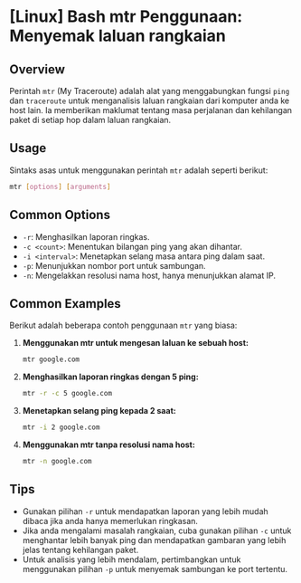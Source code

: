 # [Linux] Bash mtr Penggunaan: Menyemak laluan rangkaian

## Overview
Perintah `mtr` (My Traceroute) adalah alat yang menggabungkan fungsi `ping` dan `traceroute` untuk menganalisis laluan rangkaian dari komputer anda ke host lain. Ia memberikan maklumat tentang masa perjalanan dan kehilangan paket di setiap hop dalam laluan rangkaian.

## Usage
Sintaks asas untuk menggunakan perintah `mtr` adalah seperti berikut:

```bash
mtr [options] [arguments]
```

## Common Options
- `-r`: Menghasilkan laporan ringkas.
- `-c <count>`: Menentukan bilangan ping yang akan dihantar.
- `-i <interval>`: Menetapkan selang masa antara ping dalam saat.
- `-p`: Menunjukkan nombor port untuk sambungan.
- `-n`: Mengelakkan resolusi nama host, hanya menunjukkan alamat IP.

## Common Examples
Berikut adalah beberapa contoh penggunaan `mtr` yang biasa:

1. **Menggunakan mtr untuk mengesan laluan ke sebuah host:**
   ```bash
   mtr google.com
   ```

2. **Menghasilkan laporan ringkas dengan 5 ping:**
   ```bash
   mtr -r -c 5 google.com
   ```

3. **Menetapkan selang ping kepada 2 saat:**
   ```bash
   mtr -i 2 google.com
   ```

4. **Menggunakan mtr tanpa resolusi nama host:**
   ```bash
   mtr -n google.com
   ```

## Tips
- Gunakan pilihan `-r` untuk mendapatkan laporan yang lebih mudah dibaca jika anda hanya memerlukan ringkasan.
- Jika anda mengalami masalah rangkaian, cuba gunakan pilihan `-c` untuk menghantar lebih banyak ping dan mendapatkan gambaran yang lebih jelas tentang kehilangan paket.
- Untuk analisis yang lebih mendalam, pertimbangkan untuk menggunakan pilihan `-p` untuk menyemak sambungan ke port tertentu.